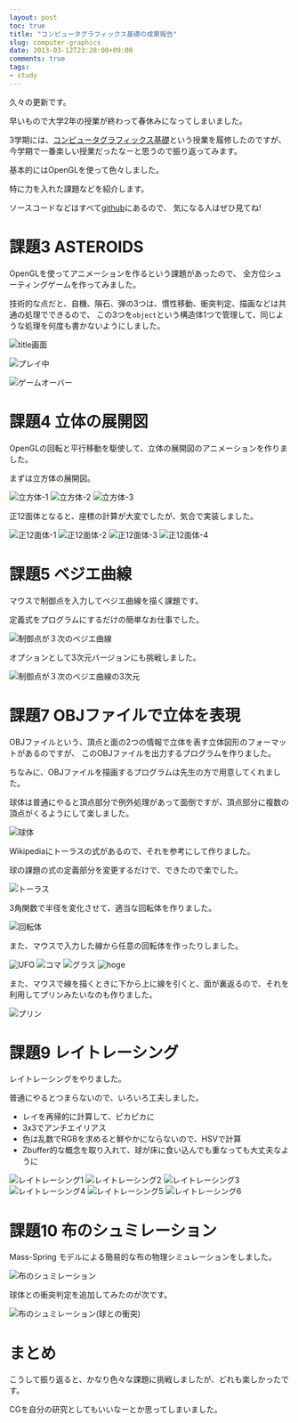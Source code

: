```yaml
---
layout: post
toc: true
title: "コンピュータグラフィックス基礎の成果報告"
slug: computer-graphics
date: 2013-03-12T23:28:00+09:00
comments: true
tags:
- study
---
```


久々の更新です。

早いもので大学2年の授業が終わって春休みになってしまいました。

3学期には、[コンピュータグラフィックス基礎](http://www.coins.tsukuba.ac.jp/syllabus/GB13704.html)という授業を履修したのですが、
今学期で一番楽しい授業だったなーと思うので振り返ってみます。

基本的にはOpenGLを使って色々しました。

特に力を入れた課題などを紹介します。

ソースコードなどはすべて[github](https://github.com/gam0022/computer-graphics/)にあるので、
気になる人はぜひ見てね!

# 課題3 ASTEROIDS

OpenGLを使ってアニメーションを作るという課題があったので、
全方位シューティングゲームを作ってみました。

技術的な点だと、自機、隕石、弾の3つは、慣性移動、衝突判定、描画などは共通の処理でできるので、
この3つを`object`という構造体1つで管理して、同じような処理を何度も書かないようにしました。

![title画面](/images/posts/2013-03-12-computer-graphics/3/title.png)

<!-- more -->

![プレイ中](/images/posts/2013-03-12-computer-graphics/3/playing.png)

![ゲームオーバー](/images/posts/2013-03-12-computer-graphics/3/gameover.png)

# 課題4 立体の展開図

OpenGLの回転と平行移動を駆使して、立体の展開図のアニメーションを作りました。

まずは立方体の展開図。

![立方体-1](/images/posts/2013-03-12-computer-graphics/4/img1_1.png)
![立方体-2](/images/posts/2013-03-12-computer-graphics/4/img1_2.png)
![立方体-3](/images/posts/2013-03-12-computer-graphics/4/img1_3.png)

正12面体となると、座標の計算が大変でしたが、気合で実装しました。

![正12面体-1](/images/posts/2013-03-12-computer-graphics/4/img2_1.png)
![正12面体-2](/images/posts/2013-03-12-computer-graphics/4/img2_2.png)
![正12面体-3](/images/posts/2013-03-12-computer-graphics/4/img2_3.png)
![正12面体-4](/images/posts/2013-03-12-computer-graphics/4/img2_4.png)

# 課題5 ベジエ曲線

マウスで制御点を入力してベジエ曲線を描く課題です。

定義式をプログラムにするだけの簡単なお仕事でした。

![制御点が３次のベジエ曲線](/images/posts/2013-03-12-computer-graphics/5/img1.png)

オプションとして3次元バージョンにも挑戦しました。

![制御点が３次のベジエ曲線の3次元](/images/posts/2013-03-12-computer-graphics/5/img2.png)


# 課題7 OBJファイルで立体を表現

OBJファイルという、頂点と面の2つの情報で立体を表す立体図形のフォーマットがあるのですが、
このOBJファイルを出力するプログラムを作りました。

ちなみに、OBJファイルを描画するプログラムは先生の方で用意してくれました。

球体は普通にやると頂点部分で例外処理があって面倒ですが、頂点部分に複数の頂点がくるようにして楽しました。

![球体](/images/posts/2013-03-12-computer-graphics/7/sphere.png)

Wikipediaにトーラスの式があるので、それを参考にして作りました。

球の課題の式の定義部分を変更するだけで、できたので楽でした。

![トーラス](/images/posts/2013-03-12-computer-graphics/7/torus.png)

3角関数で半径を変化させて、適当な回転体を作りました。

![回転体](/images/posts/2013-03-12-computer-graphics/7/revolution_1.png)

また、マウスで入力した線から任意の回転体を作ったりしました。

![UFO](/images/posts/2013-03-12-computer-graphics/7/ufo.png)
![コマ](/images/posts/2013-03-12-computer-graphics/7/koma.png)
![グラス](/images/posts/2013-03-12-computer-graphics/7/cup.png)
![hoge](/images/posts/2013-03-12-computer-graphics/7/hoge.png)

また、マウスで線を描くときに下から上に線を引くと、面が裏返るので、それを利用してプリンみたいなのも作りました。

![プリン](/images/posts/2013-03-12-computer-graphics/7/pudding.png)

# 課題9 レイトレーシング

レイトレーシングをやりました。

普通にやるとつまらないので、いろいろ工夫しました。

* レイを再帰的に計算して、ピカピカに
* 3x3でアンチエイリアス
* 色は乱数でRGBを求めると鮮やかにならないので、HSVで計算
* Zbuffer的な概念を取り入れて、球が床に食い込んでも重なっても大丈夫なように

![レイトレーシング1](/images/posts/2013-03-12-computer-graphics/9/img3-1.png)
![レイトレーシング2](/images/posts/2013-03-12-computer-graphics/9/img3-2.png)
![レイトレーシング3](/images/posts/2013-03-12-computer-graphics/9/img3-3.png)
![レイトレーシング4](/images/posts/2013-03-12-computer-graphics/9/img3-4.png)
![レイトレーシング5](/images/posts/2013-03-12-computer-graphics/9/img3-5.png)
![レイトレーシング6](/images/posts/2013-03-12-computer-graphics/9/img4-1.png)

# 課題10 布のシュミレーション

Mass-Spring モデルによる簡易的な布の物理シミュレーションをしました。

![布のシュミレーション](/images/posts/2013-03-12-computer-graphics/10/img1.png)

球体との衝突判定を追加してみたのが次です。

![布のシュミレーション(球との衝突)](/images/posts/2013-03-12-computer-graphics/10/img2.png)

# まとめ

こうして振り返ると、かなり色々な課題に挑戦しましたが、どれも楽しかったです。

CGを自分の研究としてもいいなーとか思ってしまいました。

